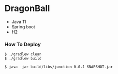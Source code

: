 # DragonBall

- Java 11
- Spring boot
- H2

### How To Deploy
```shell
$ ./gradlew clean
$ ./gradlew build

$ java -jar build/libs/junction-0.0.1-SNAPSHOT.jar
```
